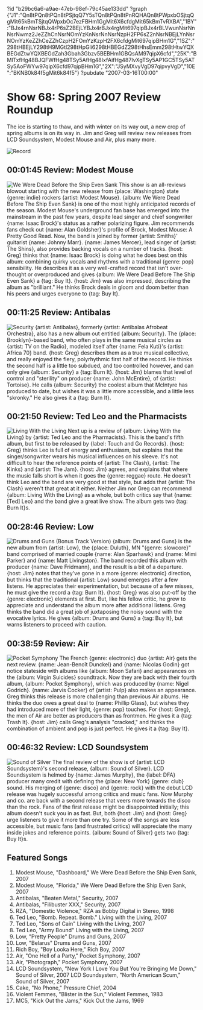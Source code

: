 ?id "b29bc6a6-a9ae-47eb-98ef-79c45ae133dd"
?graph {"J1":"Qn8tPQn8tPQn8tPSjtqQ7Y5sTQn8tPQn8tPnRQHAQn8tPWpxbOSjtqQgMit65kBmTSjtqQWpxbOc7ezFBHm1GgMit6X6cfdgMit65kBmTvRXBA","1BY":"BJx4rnNsrNBJx4rP6sZ2BEjLYBJx4rBJx4rgMit697qipBJx4rBLVwunNsrNnNsrNwmz2JeZZhCnNsrNOmYzKnNsrNnNsrNzpH2FP6sZ2nNsrNBEjLYnNsrNOmYzKeZZhCeZZhCzpH2FOmYzKzpH2FX6cfdgMit697qipBHm1G","1SZ":"298tHBEjLY298tH9MGtl298tHpGli6298tHBEGdZ298tHhsEmm298tHtwYQXBEGdZtwYQXBEGdZah3Gbah3Gbzv5BEBHm1GBQsAM97qipX6cfd","25K":"BMlTxfHg48BJQFWfHg48TSy5AfHg48IxfAifHg487IvXgTSy5AP1GC5TSy5ATSy5AoFWYw97qipX6cfd97qipBHm1G","2X":"JSyMXvyVgD97qipvyVgD","10E":"BKNB0k84f5gMit6k84f5"}
?pubdate "2007-03-16T00:00"
# Show 68: Spring 2007 Review Roundup
The ice is starting to thaw, and with winter on its way out, a new crop of spring albums is on its way in. Jim and Greg will review new releases from LCD Soundsystem, Modest Mouse and Air, plus many more.

![Record](https://static.soundopinions.org/images/2007/recordplayer.jpg)

## 00:01:45 Review: Modest Mouse
![We Were Dead Before the Ship Even Sank](https://static.soundopinions.org/assets/68/2X0.jpg)
This show is an all-reviews blowout starting with the new release from {place: Washington} state {genre: indie} rockers {artist: Modest Mouse}. {album: We Were Dead Before The Ship Even Sank} is one of the most highly anticipated records of the season. Modest Mouse's underground fan base has emerged into the mainstream in the past few years, despite lead singer and chief songwriter {name: Isaac Brock}'s status as a rather polarizing figure. Jim recommends fans check out {name: Alan Goldsher}'s profile of Brock, Modest Mouse: A Pretty Good Read. Now, the band is joined by former {artist: Smiths}' guitarist {name: Johnny Marr}. {name: James Mercer}, lead singer of {artist: The Shins}, also provides backing vocals on a number of tracks. {host: Greg} thinks that {name: Isaac Brock} is doing what he does best on this album: combining quirky vocals and rhythms with a traditional {genre: pop} sensibility. He describes it as a very well-crafted record that isn't over-thought or overproduced and gives {album: We Were Dead Before The Ship Even Sank} a {tag: Buy It}. {host: Jim} was also impressed, describing the album as "brilliant." He thinks Brock deals in gloom and doom better than his peers and urges everyone to {tag: Buy It}.

## 00:11:25 Review: Antibalas
![Security](https://static.soundopinions.org/assets/68/J10.jpg)
{artist: Antibalas}, formerly {artist: Antibalas Afrobeat Orchestra}, also has a new album out entitled {album: Security}. The {place: Brooklyn}-based band, who often plays in the same musical circles as {artist: TV on the Radio}, modeled itself after {name: Fela Kuti}'s {artist: Africa 70} band. {host: Greg} describes them as a true musical collective, and really enjoyed the fiery, polyrhythmic first half of the record. He thinks the second half is a little too subdued, and too controlled however, and can only give {album: Security} a {tag: Burn It}. {host: Jim} blames that level of control and "sterility" on producer {name: John McEntire}, of {artist: Tortoise}. He calls {album: Security} the coolest album that McIntyre has produced to date, but wishes it was a little more accessible, and a little less "skronky." He also gives it a {tag: Burn It}.

## 00:21:50 Review: Ted Leo and the Pharmacists
![Living With the Living](https://static.soundopinions.org/assets/68/10E0.jpg)
Next up is a review of {album: Living With the Living} by {artist: Ted Leo and the Pharmacists}. This is the band's fifth album, but first to be released by {label: Touch and Go Records}. {host: Greg} thinks Leo is full of energy and enthusiasm, but explains that the singer/songwriter wears his musical influences on his sleeve. It's not difficult to hear the reference points of {artist: The Clash}, {artist: The Kinks} and {artist: The Jam}. {host: Jim} agrees, and explains that where the music falls short is when it goes the {genre: reggae} route. He doesn't think Leo and the band are very good at that style, but adds that {artist: The Clash} weren't that great at it either. Neither Jim nor Greg can recommend {album: Living With the Living} as a whole, but both critics say that {name: [Ted] Leo} and the band give a great live show. The album gets two {tag: Burn It}s.

## 00:28:46 Review: Low
![Drums and Guns (Bonus Track Version)](https://static.soundopinions.org/assets/68/1BY0.jpg)
{album: Drums and Guns} is the new album from {artist: Low}, the {place: Duluth}, MN "{genre: slowcore}" band comprised of married couple {name: Alan Sparhawk} and {name: Mimi Parker} and {name: Matt Livingston}. The band recorded this album with producer {name: Dave Fridmann}, and the result is a bit of a departure. {host: Jim} notes that they've gone in a more {genre: electronic} direction, but thinks that the traditional {artist: Low} sound emerges after a few listens. He appreciates their experimentation, but because of a few misses, he must give the record a {tag: Burn It}. {host: Greg} was also put-off by the {genre: electronic} elements at first. But, like his fellow critic, he grew to appreciate and understand the album more after additional listens. Greg thinks the band did a great job of juxtaposing the noisy sound with the evocative lyrics. He gives {album: Drums and Guns} a {tag: Buy It}, but warns listeners to proceed with caution.

## 00:38:59 Review: Air
![Pocket Symphony](https://static.soundopinions.org/assets/68/1SZ0.jpg)
The French {genre: electronic} duo {artist: Air} gets the next review. {name: Jean-Benoît Dunckel} and {name: Nicolas Godin} got notice stateside with albums like {album: Moon Safari} and appearances on the {album: Virgin Suicides} soundtrack. Now they are back with their fourth album, {album: Pocket Symphony}, which was produced by {name: Nigel Godrich}. {name: Jarvis Cocker} of {artist: Pulp} also makes an appearance. Greg thinks this release is more challenging than previous Air albums. He thinks the duo owes a great deal to {name: Phillip Glass}, but wishes they had introduced more of their light, {genre: pop} touches. For {host: Greg}, the men of Air are better as producers than as frontmen. He gives it a {tag: Trash It}. {host: Jim} calls Greg's analysis "cracked," and thinks the combination of ambient and pop is just perfect. He gives it a {tag: Buy It}.

## 00:46:32 Review: LCD Soundsystem
![Sound of Silver](https://static.soundopinions.org/assets/68/25K0.jpg)
The final review of the show is of {artist: LCD Soundsystem}'s second release, {album: Sound of Silver}. LCD Soundsystem is helmed by {name: James Murphy}, the {label: DFA} producer many credit with defining the {place: New York} {genre: club} sound. His merging of {genre: disco} and {genre: rock} with the debut LCD release was hugely successful among critics and music fans. Now Murphy and co. are back with a second release that veers more towards the disco than the rock. Fans of the first release might be disappointed initially; this album doesn't suck you in as fast. But, both {host: Jim} and {host: Greg} urge listeners to give it more than one try. Some of the songs are less accessible, but music fans (and frustrated critics) will appreciate the many inside jokes and reference points. {album: Sound of Silver} gets two {tag: Buy It}s.

## Featured Songs
1. Modest Mouse, "Dashboard," We Were Dead Before the Ship Even Sank, 2007
2. Modest Mouse, "Florida," We Were Dead Before the Ship Even Sank, 2007
3. Antibalas, "Beaten Metal," Security, 2007
4. Antibalas, "Filibuster XXX," Security, 2007
5. RZA, "Domestic Violence," RZA as Bobby Digital in Stereo, 1998
6. Ted Leo, "Bomb. Repeat. Bomb." Living with the Living, 2007
7. Ted Leo, "Sons of Cain" Living with the Living, 2007
8. Ted Leo, "Army Bound" Living with the Living, 2007
9. Low, "Pretty People" Drums and Guns, 2007
10. Low, "Belarus" Drums and Guns, 2007
11. Rich Boy, "Boy Looka Here," Rich Boy, 2007
12. Air, "One Hell of a Party," Pocket Symphony, 2007
13. Air, "Photograph," Pocket Symphony, 2007
14. LCD Soundsystem, "New York I Love You But You're Bringing Me Down," Sound of Silver, 2007 LCD Soundsystem, "North American Scum," Sound of Silver, 2007
15. Cake, "No Phone," Pressure Chief, 2004
16. Violent Femmes, "Blister in the Sun," Violent Femmes, 1983
17. MC5, "Kick Out the Jams," Kick Out the Jams, 1969